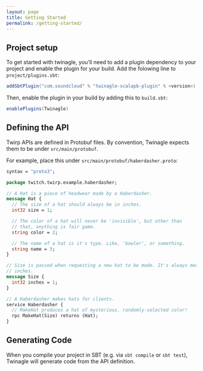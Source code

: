 ```yaml
---
layout: page
title: Getting Started
permalink: /getting-started/
---
```


## Project setup

To get started with twinagle, you'll need to add a plugin dependency to your project and enable the plugin for your build.
Add the folowing line to `project/plugins.sbt`:

```scala
addSbtPlugin("com.soundcloud" % "twinagle-scalapb-plugin" % <version>)
```

Then, enable the plugin in your build by adding this to `build.sbt`:

```scala
enablePlugins(Twinagle)
```

## Defining the API

Twirp APIs are defined in Protobuf files.
By convention, Twinagle expects them to be under `src/main/protobuf`.

For example, place this under `src/main/protobuf/haberdasher.proto`:

```proto
syntax = "proto3";

package twitch.twirp.example.haberdasher;

// A Hat is a piece of headwear made by a Haberdasher.
message Hat {
  // The size of a hat should always be in inches.
  int32 size = 1;

  // The color of a hat will never be 'invisible', but other than
  // that, anything is fair game.
  string color = 2;

  // The name of a hat is it's type. Like, 'bowler', or something.
  string name = 3;
}

// Size is passed when requesting a new hat to be made. It's always measured in
// inches.
message Size {
  int32 inches = 1;
}

// A Haberdasher makes hats for clients.
service Haberdasher {
  // MakeHat produces a hat of mysterious, randomly-selected color!
  rpc MakeHat(Size) returns (Hat);
}
```

## Generating Code

When you compile your project in SBT (e.g. via `sbt compile` or `sbt test`),
Twinagle will generate code from the API definition.
